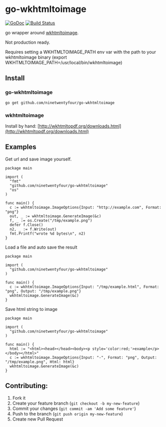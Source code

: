 # go-wkhtmltoimage

[![GoDoc](https://godoc.org/github.com/ninetwentyfour/go-wkhtmltoimage?status.png)](https://godoc.org/github.com/ninetwentyfour/go-wkhtmltoimage) [![Build Status](https://travis-ci.org/ninetwentyfour/go-wkhtmltoimage.svg)](https://travis-ci.org/ninetwentyfour/go-wkhtmltoimage)

go wrapper around [wkhtmltoimage](http://wkhtmltopdf.org/).

Not production ready.

Requires setting a WKHTMLTOIMAGE_PATH env var with the path to your wkhtmltoimage binary (export WKHTMLTOIMAGE_PATH=/usr/local/bin/wkhtmltoimage)

## Install

### go-wkhtmltoimage

    go get github.com/ninetwentyfour/go-wkhtmltoimage

### wkhtmltoimage
Install by hand: [http://wkhtmltopdf.org/downloads.html](http://wkhtmltopdf.org/downloads.html)

## Examples
Get url and save image yourself.

    package main

    import (
      "fmt"
      "github.com/ninetwentyfour/go-wkhtmltoimage"
      "os"
    )

    func main() {
      c := wkhtmltoimage.ImageOptions{Input: "http://example.com", Format: "png"}
      out, _ := wkhtmltoimage.GenerateImage(&c)
      f, _ := os.Create("/tmp/example.png")
      defer f.Close()
      n2, _ := f.Write(out)
      fmt.Printf("wrote %d bytes\n", n2)
    }

Load a file and auto save the result

    package main

    import (
      "github.com/ninetwentyfour/go-wkhtmltoimage"
    )

    func main() {
      c := wkhtmltoimage.ImageOptions{Input: "/tmp/example.html", Format: "png", Output: "/tmp/example.png"}
      wkhtmltoimage.GenerateImage(&c)
    }

Save html string to image

    package main

    import (
      "github.com/ninetwentyfour/go-wkhtmltoimage"
    )

    func main() {
      html := "<html><head></head><body><p style='color:red;'>example</p></body></html>"
      c := wkhtmltoimage.ImageOptions{Input: "-", Format: "png", Output: "/tmp/example.png", Html: html}
      wkhtmltoimage.GenerateImage(&c)
    }

## Contributing:
1. Fork it
1. Create your feature branch (`git checkout -b my-new-feature`)
1. Commit your changes (`git commit -am 'Add some feature'`)
1. Push to the branch (`git push origin my-new-feature`)
1. Create new Pull Request